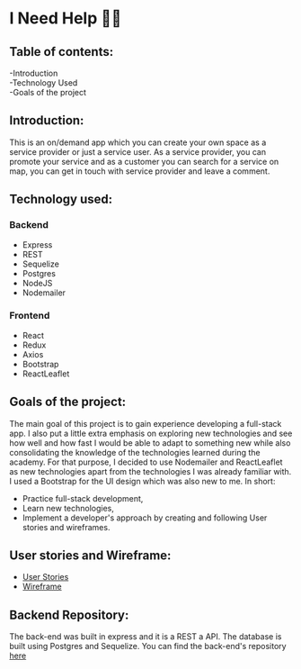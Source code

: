 # I Need Help 🔩🔧


## Table of contents:
-Introduction <br />
-Technology Used <br />
-Goals of the project



## Introduction:
This is an on/demand app which you can create your own space as a service provider or just a service user. As a service provider, you can promote your service and as a customer you can search for a service on map, you can get in touch with service provider and leave a comment. 

## Technology used:
### Backend
<ul>
  <li>Express</li>
  <li>REST</li>
  <li>Sequelize</li>
  <li>Postgres</li>
  <li>NodeJS</li>
  <li>Nodemailer</li>
</ul>

### Frontend
<ul>
  <li>React</li>
  <li>Redux</li>
  <li>Axios</li>
  <li>Bootstrap</li>
  <li>ReactLeaflet</li>
</ul>

## Goals of the project:
The main goal of this project is to gain experience developing a full-stack app. I also put a little extra emphasis on exploring new technologies and see how well and how fast I would be able to adapt to something new while also consolidating the knowledge of the technologies learned during the academy. For that purpose, I decided to use Nodemailer and ReactLeaflet as new technologies apart from the technologies I was already familiar with. I used a Bootstrap for the UI design which was also new to me. In short:

<ul>
  <li>Practice full-stack development,</li>
  <li>Learn new technologies,</li>
  <li>Implement a developer's approach by creating and following User stories and wireframes.</li>
</ul>

## User stories and Wireframe:

<ul>
  <li><a href="https://github.com/users/rlcngz/projects/1">User Stories</a></li>
  <li><a href="https://wireframepro.mockflow.com/view/MSWgUwOz4h">Wireframe</a></li>
</ul>

## Backend Repository:
The back-end was built in express and it is a REST a API. The database is built using Postgres and Sequelize. You can find the back-end's repository <a href="https://github.com/rlcngz/NeedHelp-Backend">here</a>
  
